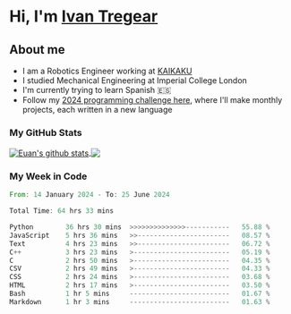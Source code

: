 # Hi, I'm [Ivan Tregear](https://www.linkedin.com/in/ivantregear/)

## About me

* I am a Robotics Engineer working at [KAIKAKU](https://github.com/KAIKAKU-AI)
* I studied Mechanical Engineering at Imperial College London
* I'm currently trying to learn Spanish :es:
* Follow my [2024 programming challenge here](https://github.com/ITregear?tab=repositories), where I'll make monthly projects, each written in a new language


### My GitHub Stats

<a href="#my-github-stats">
  <img align="center" src="https://github-readme-stats.vercel.app/api?username=itregear&count_private=true&show_icons=true&include_all_commits=true&theme=material-palenight" alt="Euan's github stats" />
</a>

<a href="#my-github-stats">
  <img align="center" src="https://github-readme-stats.vercel.app/api/top-langs/?username=itregear&layout=compact&theme=material-palenight" />
</a>

### My Week in Code
<!--START_SECTION:waka-->

```rust
From: 14 January 2024 - To: 25 June 2024

Total Time: 64 hrs 33 mins

Python        36 hrs 30 mins  >>>>>>>>>>>>>>-----------   55.88 %
JavaScript    5 hrs 36 mins   >>-----------------------   08.57 %
Text          4 hrs 23 mins   >>-----------------------   06.72 %
C++           3 hrs 23 mins   >------------------------   05.19 %
C             2 hrs 50 mins   >------------------------   04.35 %
CSV           2 hrs 49 mins   >------------------------   04.33 %
CSS           2 hrs 24 mins   >------------------------   03.68 %
HTML          2 hrs 17 mins   >------------------------   03.50 %
Bash          1 hr 5 mins     -------------------------   01.67 %
Markdown      1 hr 3 mins     -------------------------   01.63 %
```

<!--END_SECTION:waka-->
